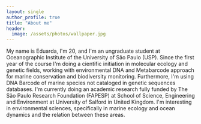 ```yaml
---
layout: single
author_profile: true
title: "About me"
header:
  image: /assets/photos/wallpaper.jpg
---
```


My name is Eduarda, I'm 20, and I'm an ungraduate student at Oceanographic Institute of the University of São Paulo (USP).
Since the first year of the course I'm doing a cientific initiation in molecular ecology and genetic fields, working with environmental DNA and Metabarcode approach for marine conservation and biodiversity monitoring. Furthermore, I'm using DNA Barcode of marine species not cataloged in genetic sequences databases. I'm currently doing an academic research fully funded by The São Paulo Research Foundation (FAPESP) at School of Science, Engineering and Environment at University of Salford in United Kingdom.
I'm interesting in environmental sciences, specifically in marine ecology and ocean dynamics and the relation between these areas. 







